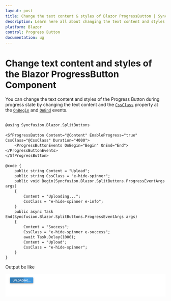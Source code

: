 ```yaml
---
layout: post
title: Change the text content & styles of Blazor ProgressButton | Syncfusion
description: Learn here all about changing the text content and styles of the Syncfusion Blazor ProgressButton component and more.
platform: Blazor
control: Progress Button
documentation: ug
---
```


# Change text content and styles of the Blazor ProgressButton Component

You can change the text content and styles of the Progress Button during progress state by changing the text content and the [`CssClass`](https://help.syncfusion.com/cr/blazor/Syncfusion.Blazor.SplitButtons.SfProgressButton.html#Syncfusion_Blazor_SplitButtons_SfProgressButton_CssClass) property at the [`OnBegin`](https://help.syncfusion.com/cr/blazor/Syncfusion.Blazor.SplitButtons.ProgressButtonEvents.html#Syncfusion_Blazor_SplitButtons_ProgressButtonEvents_OnBegin) and [`OnEnd`](https://help.syncfusion.com/cr/blazor/Syncfusion.Blazor.SplitButtons.ProgressButtonEvents.html#Syncfusion_Blazor_SplitButtons_ProgressButtonEvents_OnEnd) events.

```cshtml

@using Syncfusion.Blazor.SplitButtons

<SfProgressButton Content="@Content" EnableProgress="true" CssClass="@CssClass" Duration="4000">
    <ProgressButtonEvents OnBegin="Begin" OnEnd="End"></ProgressButtonEvents>
</SfProgressButton>

@code {
    public string Content = "Upload";
    public string CssClass = "e-hide-spinner";
    public void Begin(Syncfusion.Blazor.SplitButtons.ProgressEventArgs args)
    {
        Content = "Uploading...";
        CssClass = "e-hide-spinner e-info";
    }
    public async Task End(Syncfusion.Blazor.SplitButtons.ProgressEventArgs args)
    {
        Content = "Success";
        CssClass = "e-hide-spinner e-success";
        await Task.Delay(1000);
        Content = "Upload";
        CssClass = "e-hide-spinner";
    }
}

```

Output be like

![Progress Button Sample](./../images/pb-text.png)